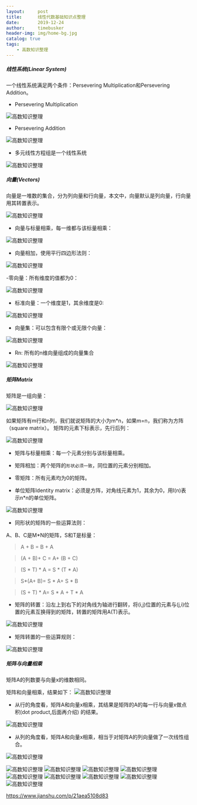 ```yaml
---
layout:     post
title:      线性代数基础知识点整理
date:       2019-12-24
author:     timebusker
header-img: img/home-bg.jpg
catalog: true
tags:
    - 高数知识整理
---  
```


##### 线性系统(Linear System)

一个线性系统满足两个条件：Persevering Multiplication和Persevering Addition。

- Persevering Multiplication

![高数知识整理](/img/math/1/1.png)

- Persevering Addition

![高数知识整理](/img/math/1/2.png)

- 多元线性方程组是一个线性系统

![高数知识整理](/img/math/1/3.png)


##### 向量(Vectors)

向量是一堆数的集合，分为列向量和行向量，本文中，向量默认是列向量，行向量用其转置表示。

![高数知识整理](/img/math/1/4.png)

- 向量与标量相乘，每一维都与该标量相乘：

![高数知识整理](/img/math/1/5.png)

- 向量相加，使用平行四边形法则：

![高数知识整理](/img/math/1/6.png)

-零向量：所有维度的值都为0：

![高数知识整理](/img/math/1/7.png)

- 标准向量：一个维度是1，其余维度是0:

![高数知识整理](/img/math/1/8.png)

- 向量集：可以包含有限个或无限个向量：

![高数知识整理](/img/math/1/9.png)

- Rn: 所有的n维向量组成的向量集合

![高数知识整理](/img/math/1/10.png)

##### 矩阵Matrix
矩阵是一组向量：

![高数知识整理](/img/math/1/11.png)

如果矩阵有m行和n列，我们就说矩阵的大小为m*n，如果m=n，我们称为方阵（square matrix）。
矩阵的元素下标表示，先行后列：

![高数知识整理](/img/math/1/12.png)

- 矩阵与标量相乘：每一个元素分别与该标量相乘。

- 矩阵相加：两个矩阵的`形状必须一致`，同位置的元素分别相加。

- 零矩阵：所有元素均为0的矩阵。

- 单位矩阵Identity matrix：必须是方阵，对角线元素为1，其余为0，用I(n)表示n*n的单位矩阵。

![高数知识整理](/img/math/1/14.png)

- 同形状的矩阵的一些运算法则：

A、B、C是M*N的矩阵，S和T是标量：

> A + B = B + A

> (A + B)+ C = A+ (B + C)

> (S * T) * A = S * (T * A)

> S*(A+ B)= S * A+ S * B

> (S + T) * A= S * A + T * A

- 矩阵的转置：沿左上到右下的对角线为轴进行翻转，将(i,j)位置的元素与(j,i)位置的元素互换得到的矩阵，转置的矩阵用A(T)表示。

![高数知识整理](/img/math/1/15.png)

- 矩阵转置的一些运算规则：

![高数知识整理](/img/math/1/16.png)

##### 矩阵与向量相乘
矩阵A的列数要与向量x的维数相同。

矩阵和向量相乘，结果如下：
![高数知识整理](/img/math/1/17.png)

- 从行的角度看，矩阵A和向量x相乘，其结果是矩阵的A的每一行与向量x做点积(dot product,后面再介绍) 的结果。

![高数知识整理](/img/math/1/18.png)

- 从列的角度看，矩阵A和向量x相乘，相当于对矩阵A的列向量做了一次线性组合。

![高数知识整理](/img/math/1/19.png)



![高数知识整理](/img/math/1/1.png)
![高数知识整理](/img/math/1/1.png)
![高数知识整理](/img/math/1/1.png)
![高数知识整理](/img/math/1/1.png)
![高数知识整理](/img/math/1/1.png)
![高数知识整理](/img/math/1/1.png)
![高数知识整理](/img/math/1/1.png)
![高数知识整理](/img/math/1/1.png)
![高数知识整理](/img/math/1/1.png)



https://www.jianshu.com/p/21aea5108d83

